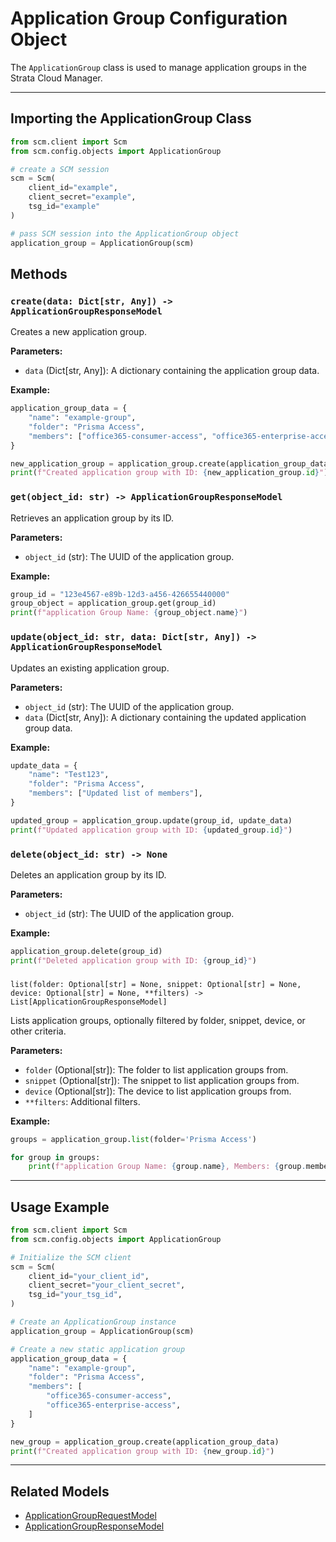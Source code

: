 # Application Group Configuration Object

The `ApplicationGroup` class is used to manage application groups in the Strata Cloud Manager.

---

## Importing the ApplicationGroup Class

```python
from scm.client import Scm
from scm.config.objects import ApplicationGroup

# create a SCM session
scm = Scm(
    client_id="example",
    client_secret="example",
    tsg_id="example"
)

# pass SCM session into the ApplicationGroup object
application_group = ApplicationGroup(scm)
```

## Methods

### `create(data: Dict[str, Any]) -> ApplicationGroupResponseModel`

Creates a new application group.

**Parameters:**

- `data` (Dict[str, Any]): A dictionary containing the application group data.

**Example:**

```python
application_group_data = {
    "name": "example-group",
    "folder": "Prisma Access",
    "members": ["office365-consumer-access", "office365-enterprise-access"],
}

new_application_group = application_group.create(application_group_data)
print(f"Created application group with ID: {new_application_group.id}")
```

### `get(object_id: str) -> ApplicationGroupResponseModel`

Retrieves an application group by its ID.

**Parameters:**

- `object_id` (str): The UUID of the application group.

**Example:**

```python
group_id = "123e4567-e89b-12d3-a456-426655440000"
group_object = application_group.get(group_id)
print(f"application Group Name: {group_object.name}")
```

### `update(object_id: str, data: Dict[str, Any]) -> ApplicationGroupResponseModel`

Updates an existing application group.

**Parameters:**

- `object_id` (str): The UUID of the application group.
- `data` (Dict[str, Any]): A dictionary containing the updated application group data.

**Example:**

```python
update_data = {
    "name": "Test123",
    "folder": "Prisma Access",
    "members": ["Updated list of members"],
}

updated_group = application_group.update(group_id, update_data)
print(f"Updated application group with ID: {updated_group.id}")
```

### `delete(object_id: str) -> None`

Deletes an application group by its ID.

**Parameters:**

- `object_id` (str): The UUID of the application group.

**Example:**

```python
application_group.delete(group_id)
print(f"Deleted application group with ID: {group_id}")
```

###

`list(folder: Optional[str] = None, snippet: Optional[str] = None, device: Optional[str] = None, **filters) -> List[ApplicationGroupResponseModel]`

Lists application groups, optionally filtered by folder, snippet, device, or other criteria.

**Parameters:**

- `folder` (Optional[str]): The folder to list application groups from.
- `snippet` (Optional[str]): The snippet to list application groups from.
- `device` (Optional[str]): The device to list application groups from.
- `**filters`: Additional filters.

**Example:**

```python
groups = application_group.list(folder='Prisma Access')

for group in groups:
    print(f"application Group Name: {group.name}, Members: {group.members}")
```

---

## Usage Example

```python
from scm.client import Scm
from scm.config.objects import ApplicationGroup

# Initialize the SCM client
scm = Scm(
    client_id="your_client_id",
    client_secret="your_client_secret",
    tsg_id="your_tsg_id",
)

# Create an ApplicationGroup instance
application_group = ApplicationGroup(scm)

# Create a new static application group
application_group_data = {
    "name": "example-group",
    "folder": "Prisma Access",
    "members": [
        "office365-consumer-access",
        "office365-enterprise-access",
    ]
}

new_group = application_group.create(application_group_data)
print(f"Created application group with ID: {new_group.id}")
```

---

## Related Models

- [ApplicationGroupRequestModel](models/application_group_models.md#ApplicationGrouprequestmodel)
- [ApplicationGroupResponseModel](models/application_group_models.md#ApplicationGroupresponsemodel)
